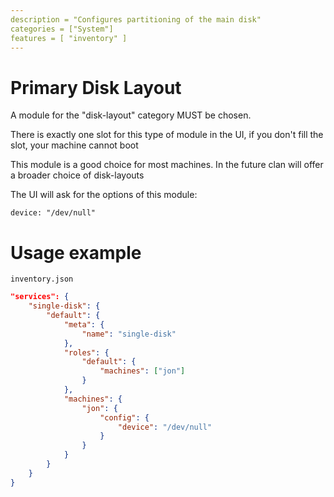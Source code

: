 ```yaml
---
description = "Configures partitioning of the main disk"
categories = ["System"]
features = [ "inventory" ]
---
```

# Primary Disk Layout

A module for the "disk-layout" category MUST be chosen.

There is exactly one slot for this type of module in the UI, if you don't fill the slot, your machine cannot boot

This module is a good choice for most machines. In the future clan will offer a broader choice of disk-layouts

The UI will ask for the options of this module:

`device: "/dev/null"`

# Usage example

`inventory.json`
```json
"services": {
    "single-disk": {
        "default": {
            "meta": {
                "name": "single-disk"
            },
            "roles": {
                "default": {
                    "machines": ["jon"]
                }
            },
            "machines": {
                "jon": {
                    "config": {
                        "device": "/dev/null"
                    }
                }
            }
        }
    }
}
```
